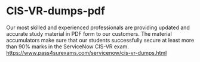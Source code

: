 # CIS-VR-dumps-pdf
Our most skilled and experienced professionals are providing updated and accurate study material in PDF form to our customers. The material accumulators make sure that our students successfully secure at least more than 90% marks in the ServiceNow CIS-VR exam. https://www.pass4surexams.com/servicenow/cis-vr-dumps.html
